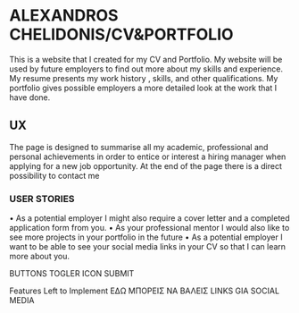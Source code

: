 # ALEXANDROS CHELIDONIS/CV&PORTFOLIO

This is a website that I created for my CV and Portfolio. My website will be used by future employers to find out more about my skills and experience. My resume presents my work history , skills, and other qualifications. My portfolio gives possible employers a more detailed look at the work that I have done.

## UX

The page is designed to summarise all my academic, professional and personal achievements in order to entice or interest a hiring manager when applying for a new job opportunity. At the end of the page there is a direct possibility to contact me


### USER STORIES

•	As a potential employer I might also require a cover letter and a completed application form from you.
•	As your professional mentor I would also like to see more projects in your portfolio in the future
•	As a potential employer I want to be able to see  your social media links  in your CV so that I can learn more about you.

BUTTONS
TOGLER ICON 
SUBMIT 

Features Left to Implement
EΔΩ ΜΠΟΡΕΙΣ ΝΑ ΒΑΛΕΙΣ LINKS GIA SOCIAL MEDIA
